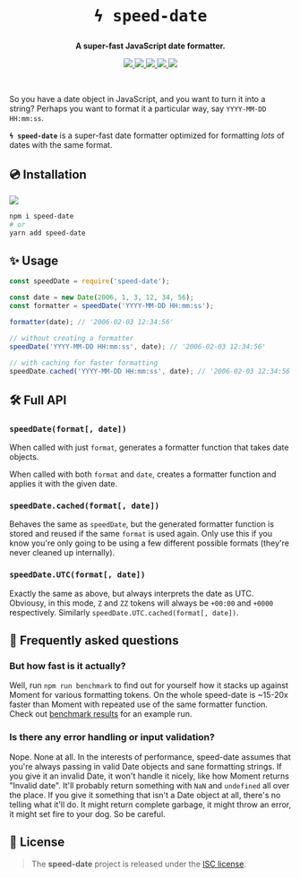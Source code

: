 <h1 align="center"><pre>ϟ speed-date</pre></h1>
<p align="center"><strong>A super-fast JavaScript date formatter.</strong></p>
<p align="center">
    <a target="_blank" rel="noopener" href="https://www.npmjs.com/package/speed-date">
        <img src="https://img.shields.io/npm/v/speed-date?color=CB3837&style=flat-square">
    </a>
    <a target="_blank" rel="noopener" href="https://travis-ci.org/gosquared/speed-date">
        <img src="https://img.shields.io/travis/gosquared/speed-date?style=flat-square">
    </a>
    <a target="_blank" rel="noopener" href="https://www.npmjs.com/package/speed-date?activeTab=versions">
        <img src="https://img.shields.io/npm/dm/speed-date.svg?style=flat-square">
    </a>
    <a href="https://github.com/gosquared/speed-date/issues">
        <img src="https://img.shields.io/github/issues/gosquared/speed-date.svg?style=flat-square">
    </a>
    <a href="https://github.com/gosquared/speed-date/commits">
        <img src="https://img.shields.io/github/last-commit/gosquared/speed-date.svg?style=flat-square">
    </a>
</p>
<br>

So you have a date object in JavaScript, and you want to turn it into a string? Perhaps you want to format it a particular way, say `YYYY-MM-DD HH:mm:ss`.

**`ϟ speed-date`** is a super-fast date formatter optimized for formatting _lots_ of dates with the same format.

## 💿 Installation

<a target="_blank" rel="noopener" href="https://www.npmjs.com/package/speed-date">
    <img src="https://nodei.co/npm/speed-date.png">
</a>

```bash
npm i speed-date
# or
yarn add speed-date
```

## ✨ Usage

```javascript
const speedDate = require('speed-date');

const date = new Date(2006, 1, 3, 12, 34, 56);
const formatter = speedDate('YYYY-MM-DD HH:mm:ss');

formatter(date); // '2006-02-03 12:34:56'

// without creating a formatter
speedDate('YYYY-MM-DD HH:mm:ss', date); // '2006-02-03 12:34:56'

// with caching for faster formatting
speedDate.cached('YYYY-MM-DD HH:mm:ss', date); // '2006-02-03 12:34:56'
```

## 🛠 Full API

### `speedDate(format[, date])`

When called with just `format`, generates a formatter function that takes date objects.

When called with both `format` and `date`, creates a formatter function and applies it with the given date.

### `speedDate.cached(format[, date])`

Behaves the same as `speedDate`, but the generated formatter function is stored and reused if the same `format` is used again. Only use this if you know you're only going to be using a few different possible formats (they're never cleaned up internally).

### `speedDate.UTC(format[, date])`

Exactly the same as above, but always interprets the date as UTC. Obviousy, in this mode, `Z` and `ZZ` tokens will always be `+00:00` and `+0000` respectively. Similarly `speedDate.UTC.cached(format[, date])`.

## 🤔 Frequently asked questions

### But how fast is it actually?

Well, run `npm run benchmark` to find out for yourself how it stacks up against Moment for various formatting tokens. On the whole speed-date is ~15-20x faster than Moment with repeated use of the same formatter function. Check out [benchmark results](benchmark/results.txt) for an example run.

### Is there any error handling or input validation?

Nope. None at all. In the interests of performance, speed-date assumes that you're always passing in valid Date objects and sane formatting strings. If you give it an invalid Date, it won't handle it nicely, like how Moment returns "Invalid date". It'll probably return something with `NaN` and `undefined` all over the place. If you give it something that isn't a Date object at all, there's no telling what it'll do. It might return complete garbage, it might throw an error, it might set fire to your dog. So be careful.

## 📰 License

> The **speed-date** project is released under the [ISC license](https://github.com/gosquared/speed-date/blob/main/LICENSE.md).
